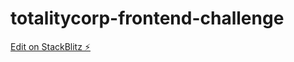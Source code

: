 # totalitycorp-frontend-challenge

[Edit on StackBlitz ⚡️](https://stackblitz.com/edit/redux-playground-ntvbkt)